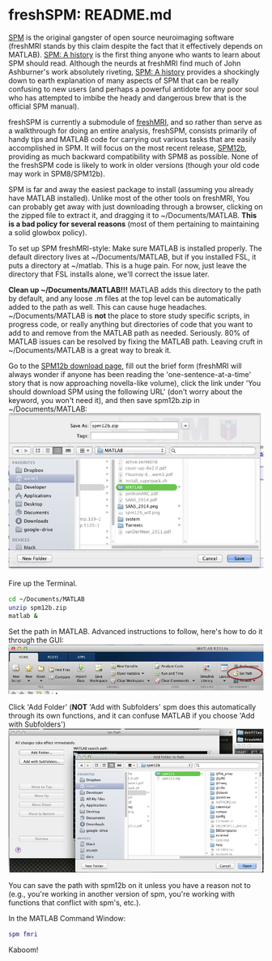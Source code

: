 freshSPM: README.md
==========

[SPM](http://www.fil.ion.ucl.ac.uk/spm/) is the original gangster of open source neuroimaging software (freshMRI stands by this claim despite the fact that it effectively depends on MATLAB). [SPM: A history](http://www.ncbi.nlm.nih.gov/pmc/articles/PMC3480642) is the first thing anyone who wants to learn about SPM should read. Although the neurds at freshMRI find much of John Ashburner's work absolutely riveting, [SPM: A history](http://www.ncbi.nlm.nih.gov/pmc/articles/PMC3480642) provides a shockingly down to earth explanation of many aspects of SPM that can be really confusing to new users (and perhaps a powerful antidote for any poor soul who has attempted to imbibe the heady and dangerous brew that is the official SPM manual).

freshSPM is currently a submodule of [freshMRI](http://github.com/wem3/freshMRI), and so rather than serve as a walkthrough for doing an entire analysis, freshSPM, consists primarily of handy tips and MATLAB code for carrying out various tasks that are easily accomplished in SPM. It will focus on the most recent release, [SPM12b](http://www.fil.ion.ucl.ac.uk/spm/software/spm12/), providing as much backward compatibility with SPM8 as possible. None of the freshSPM code is likely to work in older versions (though your old code may work in SPM8/SPM12b).  


SPM is far and away the easiest package to install (assuming you already have MATLAB installed). Unlike most of the other tools on freshMRI, You can probably get away with just downloading through a browser, clicking on the zipped file to extract it, and dragging it to ~/Documents/MATLAB. **This is a bad policy for several reasons** (most of them pertaining to maintaining a solid glowbox policy).  

To set up SPM freshMRI-style:
Make sure MATLAB is installed properly. The default directory lives at ~/Documents/MATLAB, but if you installed FSL, it puts a directory at ~/matlab. This is a huge pain. For now, just leave the directory that FSL installs alone, we'll correct the issue later.  

**Clean up ~/Documents/MATLAB!!!** MATLAB adds this directory to the path by default, and any loose .m files at the top level can be automatically added to the path as well. This can cause huge headaches. ~/Documents/MATLAB is **not** the place to store study specific scripts, in progress code, or really anything but directories of code that you want to add to and remove from the MATLAB path as needed. Seriously. 80% of MATLAB issues can be resolved by fixing the MATLAB path. Leaving cruft in ~/Documents/MATLAB is a great way to break it.  

Go to the [SPM12b download page](http://www.fil.ion.ucl.ac.uk/spm/software/spm12/), fill out the brief form (freshMRI will always wonder if anyone has been reading the 'one-sentence-at-a-time' story that is now approaching novella-like volume), click the link under 'You should download SPM using the following URL' (don't worry about the keyword, you won't need it), and then save spm12b.zip in ~/Documents/MATLAB: ![download_spm12b_as.png](https://github.com/wem3/freshSPM/raw/master/assets/download_spm12b_as.png "save spm12b as such")  

Fire up the Terminal.  

```bash
cd ~/Documents/MATLAB
unzip spm12b.zip
matlab &
```

Set the path in MATLAB. Advanced instructions to follow, here's how to do it through the GUI: ![SetPath_button.png](https://github.com/wem3/freshSPM/raw/master/assets/SetPath_button.png "click Set Path")  


Click 'Add Folder' (**NOT** 'Add with Subfolders' spm does this automatically through its own functions, and it can confuse MATLAB if you choose 'Add with Subfolders') ![add_spm12b_to_path.png](https://github.com/wem3/freshSPM/raw/master/assets/add_spm12b_to_path.png "add spm12b to the path")  

You can save the path with spm12b on it unless you have a reason not to (e.g., you're working in another version of spm, you're working with functions that conflict with spm's, etc.).  

In the MATLAB Command Window:  
```matlab
spm fmri
```

Kaboom!
  